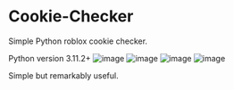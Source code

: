 # Cookie-Checker
Simple Python roblox cookie checker.

Python version 3.11.2+
![image](https://github.com/boi458nose/Cookie-Checker/assets/116500541/e4a9f67b-682c-45db-8af5-3a349d29718a)
![image](https://github.com/boi458nose/Cookie-Checker/assets/116500541/bcfc9c96-6ca5-482e-821a-082c194bea6b)
![image](https://github.com/boi458nose/Cookie-Checker/assets/116500541/fc94fc04-2bb1-4c33-8075-937a0fc3a1c1)
![image](https://github.com/boi458nose/Cookie-Checker/assets/116500541/b15c3c90-2f2c-4980-8afe-ffe59b72e8cb)

Simple but remarkably useful.
